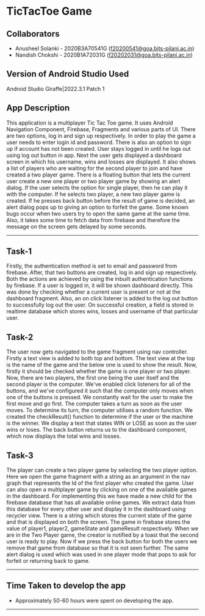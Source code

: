 # TicTacToe Game

## Collaborators
- Anusheel Solanki - 2020B3A70541G (f20200541@goa.bits-pilani.ac.in)
- Nandish Chokshi - 2020B1A72031G (f20202031@goa.bits-pilani.ac.in)

## Version of Android Studio Used
Android Studio Giraffe|2022.3.1 Patch 1

## App Description
This application is a multiplayer Tic Tac Toe game. It uses Android Navigation Component, Firebase, Fragments and various parts of UI. There are two options, log in and sign up respectively. In order to play the game a user needs to enter login id and password. There is also an option to sign up if account has not been created. User stays logged in until he logs out using log out button in app. Next the user gets displayed a dashboard screen in which his username, wins and losses are displayed. It also shows a list of players who are waiting for the second player to join and have created a two player game. There is a floating button that lets the current user create a new one player or two player game by showing an alert dialog. If the user selects the option for single player, then he can play it with the computer. If he selects two player, a new two player game is created. If he presses back button before the result of game is decided, an alert dialog pops up to giving an option to forfeit the game. Some known bugs occur when two users try to open the same game at the same time. Also, it takes some time to fetch data from firebase and therefore the message on the screen gets delayed by some seconds.

---
## Task-1
Firstly, the authentication method is set to email and password from firebase. After, that two buttons are created, log in and sign up respectively. Both the actions are achieved by using the inbuilt authentication functions by firebase. If a user is logged in, it will be shown dashboard directly. This was done by checking whether a current user is present or not at the dashboard fragment. Also, an on click listener is added to the log out button to successfully log out the user. On successful creation, a field is stored in realtime database which stores wins, losses and username of that particular user.

## Task-2
The user now gets navigated to the game fragment using nav controller. Firstly a text view is added to both top and bottom. The text view at the top is the name of the game and the below one is used to show the result. Now, firstly it should be checked whether the game is one player or two player. Now, there are two players, the first one being the user itself and the second player is the computer. We've enabled click listeners for all of the buttons, and we've configured it such that the computer only moves when one of the buttons is pressed. We constantly wait for the user to make the first move and go first. The computer takes a turn as soon as the user moves. To determine its turn, the computer utilises a random function. We created the checkResult() function to determine if the user or the machine is the winner. We display a text that states WIN or LOSE as soon as the user wins or loses. The back button returns us to the dashboard component, which now displays the total wins and losses.

## Task-3
The player can create a two player game by selecting the two player option. Here we open the game fragment with a string as an argument in the nav graph that represents the Id of the first player who created the game. User can also open a multiplayer game by clicking on one of the available games in the dashboard. For implementing this we have made a new child for the firebase database that has all available online games. We extract data from this database for every other user and display it in the dashboard using recycler view. There is a string which stores the current state of the game and that is displayed on both the screen. The game in firebase stores the value of player1, player2, gameState and gameResult respectively. When we are in the Two Player game, the creator is notified by a toast that the second user is ready to play. Now if we press the back button for both the users we remove that game from database so that it is not seen further. The same alert dialog is used which was used in one player mode that pops to ask for forfeit or returning back to game.

---
## Time Taken to develop the app
- Approximately 50-60 hours were spent on developing the app.
---
